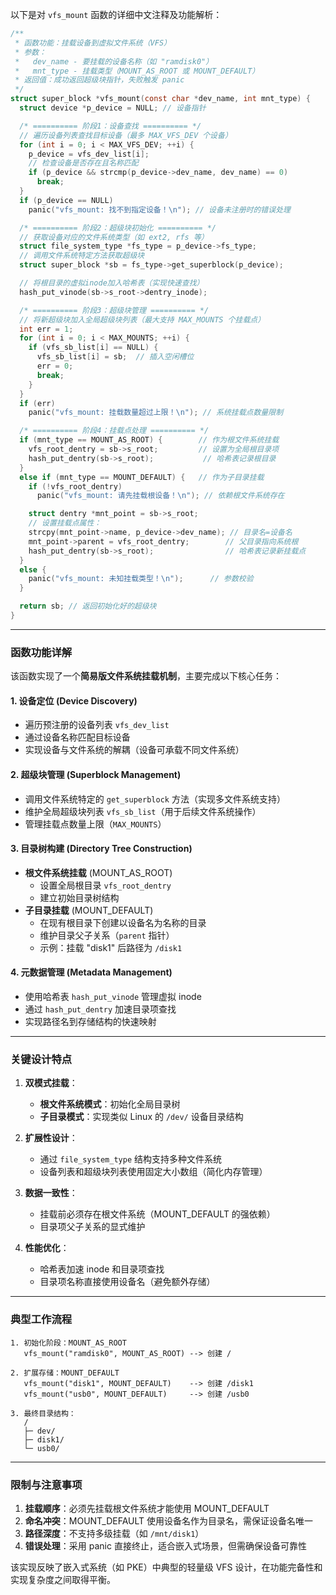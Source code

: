 以下是对 `vfs_mount` 函数的详细中文注释及功能解析：

```c
/**
 * 函数功能：挂载设备到虚拟文件系统（VFS）
 * 参数：
 *   dev_name - 要挂载的设备名称（如 "ramdisk0"）
 *   mnt_type - 挂载类型（MOUNT_AS_ROOT 或 MOUNT_DEFAULT）
 * 返回值：成功返回超级块指针，失败触发 panic
 */
struct super_block *vfs_mount(const char *dev_name, int mnt_type) {
  struct device *p_device = NULL; // 设备指针

  /* ========== 阶段1：设备查找 ========== */
  // 遍历设备列表查找目标设备（最多 MAX_VFS_DEV 个设备）
  for (int i = 0; i < MAX_VFS_DEV; ++i) {
    p_device = vfs_dev_list[i];
    // 检查设备是否存在且名称匹配
    if (p_device && strcmp(p_device->dev_name, dev_name) == 0)
      break;
  }
  if (p_device == NULL)
    panic("vfs_mount: 找不到指定设备！\n"); // 设备未注册时的错误处理

  /* ========== 阶段2：超级块初始化 ========== */
  // 获取设备对应的文件系统类型（如 ext2, rfs 等）
  struct file_system_type *fs_type = p_device->fs_type;
  // 调用文件系统特定方法获取超级块
  struct super_block *sb = fs_type->get_superblock(p_device);

  // 将根目录的虚拟inode加入哈希表（实现快速查找）
  hash_put_vinode(sb->s_root->dentry_inode);

  /* ========== 阶段3：超级块管理 ========== */
  // 将新超级块加入全局超级块列表（最大支持 MAX_MOUNTS 个挂载点）
  int err = 1;
  for (int i = 0; i < MAX_MOUNTS; ++i) {
    if (vfs_sb_list[i] == NULL) {
      vfs_sb_list[i] = sb;  // 插入空闲槽位
      err = 0;
      break;
    }
  }
  if (err)
    panic("vfs_mount: 挂载数量超过上限！\n"); // 系统挂载点数量限制

  /* ========== 阶段4：挂载点处理 ========== */
  if (mnt_type == MOUNT_AS_ROOT) {        // 作为根文件系统挂载
    vfs_root_dentry = sb->s_root;         // 设置为全局根目录项
    hash_put_dentry(sb->s_root);           // 哈希表记录根目录
  } 
  else if (mnt_type == MOUNT_DEFAULT) {   // 作为子目录挂载
    if (!vfs_root_dentry)
      panic("vfs_mount: 请先挂载根设备！\n"); // 依赖根文件系统存在

    struct dentry *mnt_point = sb->s_root;
    // 设置挂载点属性：
    strcpy(mnt_point->name, p_device->dev_name); // 目录名=设备名
    mnt_point->parent = vfs_root_dentry;        // 父目录指向系统根
    hash_put_dentry(sb->s_root);                // 哈希表记录新挂载点
  } 
  else {
    panic("vfs_mount: 未知挂载类型！\n");      // 参数校验
  }

  return sb; // 返回初始化好的超级块
}
```

---

### 函数功能详解
该函数实现了一个**简易版文件系统挂载机制**，主要完成以下核心任务：

#### 1. 设备定位 (Device Discovery)
- 遍历预注册的设备列表 `vfs_dev_list`
- 通过设备名称匹配目标设备
- 实现设备与文件系统的解耦（设备可承载不同文件系统）

#### 2. 超级块管理 (Superblock Management)
- 调用文件系统特定的 `get_superblock` 方法（实现多文件系统支持）
- 维护全局超级块列表 `vfs_sb_list`（用于后续文件系统操作）
- 管理挂载点数量上限（`MAX_MOUNTS`）

#### 3. 目录树构建 (Directory Tree Construction)
- **根文件系统挂载** (MOUNT_AS_ROOT)
  - 设置全局根目录 `vfs_root_dentry`
  - 建立初始目录树结构
- **子目录挂载** (MOUNT_DEFAULT)
  - 在现有根目录下创建以设备名为名称的目录
  - 维护目录父子关系（`parent` 指针）
  - 示例：挂载 "disk1" 后路径为 `/disk1`

#### 4. 元数据管理 (Metadata Management)
- 使用哈希表 `hash_put_vinode` 管理虚拟 inode
- 通过 `hash_put_dentry` 加速目录项查找
- 实现路径名到存储结构的快速映射

---

### 关键设计特点
1. **双模式挂载**：
   - **根文件系统模式**：初始化全局目录树
   - **子目录模式**：实现类似 Linux 的 `/dev/` 设备目录结构

2. **扩展性设计**：
   - 通过 `file_system_type` 结构支持多种文件系统
   - 设备列表和超级块列表使用固定大小数组（简化内存管理）

3. **数据一致性**：
   - 挂载前必须存在根文件系统（MOUNT_DEFAULT 的强依赖）
   - 目录项父子关系的显式维护

4. **性能优化**：
   - 哈希表加速 inode 和目录项查找
   - 目录项名称直接使用设备名（避免额外存储）

---

### 典型工作流程
```text
1. 初始化阶段：MOUNT_AS_ROOT
   vfs_mount("ramdisk0", MOUNT_AS_ROOT) --> 创建 /

2. 扩展存储：MOUNT_DEFAULT
   vfs_mount("disk1", MOUNT_DEFAULT)    --> 创建 /disk1
   vfs_mount("usb0", MOUNT_DEFAULT)     --> 创建 /usb0

3. 最终目录结构：
   /
   ├─ dev/
   ├─ disk1/
   └─ usb0/
```

---

### 限制与注意事项
1. **挂载顺序**：必须先挂载根文件系统才能使用 MOUNT_DEFAULT
2. **命名冲突**：MOUNT_DEFAULT 使用设备名作为目录名，需保证设备名唯一
3. **路径深度**：不支持多级挂载（如 `/mnt/disk1`）
4. **错误处理**：采用 panic 直接终止，适合嵌入式场景，但需确保设备可靠性

该实现反映了嵌入式系统（如 PKE）中典型的轻量级 VFS 设计，在功能完备性和实现复杂度之间取得平衡。
